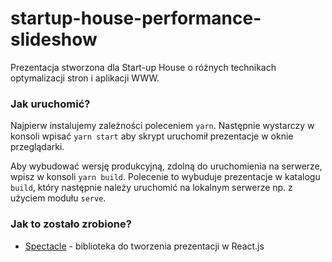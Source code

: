 # startup-house-performance-slideshow
Prezentacja stworzona dla Start-up House o różnych technikach optymalizacji stron i aplikacji WWW.

### Jak uruchomić?
Najpierw instalujemy zależności poleceniem `yarn`.
Następnie wystarczy w konsoli wpisać `yarn start` aby skrypt uruchomił prezentacje w oknie przeglądarki.

Aby wybudować wersję produkcyjną, zdolną do uruchomienia na serwerze, wpisz w konsoli `yarn build`. Polecenie to wybuduje prezentacje w katalogu `build`, który następnie należy uruchomić na lokalnym serwerze np. z użyciem modułu `serve`.

### Jak to zostało zrobione?

* [Spectacle](https://github.com/FormidableLabs/spectacle) - biblioteka do tworzenia prezentacji w React.js